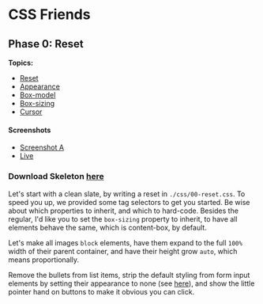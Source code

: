 # CSS Friends

## Phase 0: Reset

**Topics:**

- [Reset][reset]
- [Appearance][t-appearance]
- [Box-model]
- [Box-sizing][t-box-sizing]
- [Cursor][t-cursor]

#### Screenshots

- [Screenshot A][ss-00-a]
- [Live][live-00]

### Download Skeleton [here](https://assets.aaonline.io/fullstack/html-css/projects/micro-projects/css-friends/css-friends-00/skeleton.zip)

Let's start with a clean slate, by writing a reset in `./css/00-reset.css`. To
speed you up, we provided some tag selectors to get you started. Be wise about
which properties to inherit, and which to hard-code. Besides the regular, I'd
like you to set the `box-sizing` property to inherit, to have all elements
behave the same, which is content-box, by default.

Let's make all images `block` elements, have them expand to the full `100%`
width of their parent container, and have their height grow `auto`, which means
proportionally.

Remove the bullets from list items, strip the default styling from form input
elements by setting their appearance to none (see [here][appearance-info]), and
show the little pointer hand on buttons to make it obvious you can click.

[ss-00-a]:
  https://assets.aaonline.io/fullstack/html-css/micro-projects/css-friends/docs/screenshots/00-reset-a.png
[live-00]: http://appacademy.github.io/css-friends/solution/00-reset.html
[t-appearance]: http://css-tricks.com/almanac/properties/a/appearance/
[Box-model]: https://developer.mozilla.org/en-US/docs/Learn/CSS/Building_blocks/The_box_model#what_is_the_css_box_model
[t-cursor]: https://developer.mozilla.org/en-US/docs/Web/CSS/cursor
[appearance-info]: https://css-tricks.com/almanac/properties/a/appearance/
[reset]: https://meyerweb.com/eric/tools/css/reset/
[t-box-sizing]: http://appacademy.github.io/css-demos/box-sizing.html
